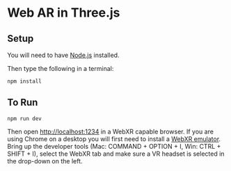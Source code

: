 # Web AR in Three.js

## Setup

You will need to have [Node.js](https://nodejs.org/en/) installed. 

Then type the following in a terminal:

	npm install

## To Run

	npm run dev

Then open [http://localhost:1234](http://localhost:1234) in a WebXR capable browser. If you are using Chrome on a desktop you will first need to install a [WebXR emulator](https://chrome.google.com/webstore/detail/webxr-api-emulator/mjddjgeghkdijejnciaefnkjmkafnnje?hl=en). Bring up the developer tools (Mac: COMMAND + OPTION + I, Win: CTRL + SHIFT + I), select the WebXR tab and make sure a VR headset is selected in the drop-down on the left.


